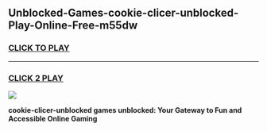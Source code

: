 
## Unblocked-Games-cookie-clicer-unblocked-Play-Online-Free-m55dw
<h3>
<a href="https://premium76.site?title=cookie-clicer-unblocked&ref=26A">CLICK TO PLAY</a></h3>
<hr>

<h3>
<a href="https://premium76.site?title=cookie-clicer-unblocked&ref=26A">CLICK 2 PLAY</a>
  
</h3>

<a href="https://premium76.site?title=cookie-clicer-unblocked&ref=26A"><img src="https://clearcache.store/games.png"></a>


**cookie-clicer-unblocked games unblocked: Your Gateway to Fun and Accessible Online Gaming**
